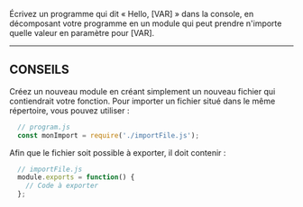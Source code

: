 Écrivez un programme qui dit « Hello, [VAR] » dans la console, en décomposant votre programme en un module qui peut prendre n'importe quelle valeur en paramètre pour [VAR].

---

## CONSEILS

Créez un nouveau module en créant simplement un nouveau fichier qui contiendrait votre fonction.
Pour importer un fichier situé dans le même répertoire, vous pouvez utiliser :

```js
  // program.js
  const monImport = require('./importFile.js');
```

Afin que le fichier soit possible à exporter, il doit contenir :

```js
  // importFile.js
  module.exports = function() {
    // Code à exporter
  };
```
